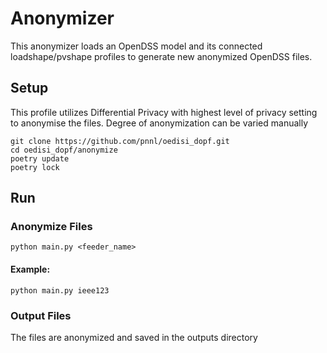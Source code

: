 # Anonymizer

This anonymizer loads an OpenDSS model and its connected loadshape/pvshape profiles to generate new anonymized OpenDSS files. 

## Setup

This profile utilizes Differential Privacy with highest level of privacy setting to anonymise the files. Degree of anonymization can be varied manually

```shell
git clone https://github.com/pnnl/oedisi_dopf.git
cd oedisi_dopf/anonymize
poetry update
poetry lock
```

## Run

### Anonymize Files

```shell
python main.py <feeder_name>
```

#### Example:
```
python main.py ieee123
```
### Output Files 
The files are anonymized and saved in the outputs directory
